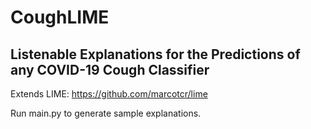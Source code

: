 # CoughLIME
## Listenable Explanations for the Predictions of any COVID-19 Cough Classifier

Extends LIME: https://github.com/marcotcr/lime

Run main.py to generate sample explanations. 
